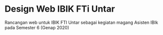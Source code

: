 # Design Web IBIK FTi Untar
Rancangan web untuk IBIK FTI Untar sebagai kegiatan magang Asisten IBIk pada Semester 6 (Genap 2020)
